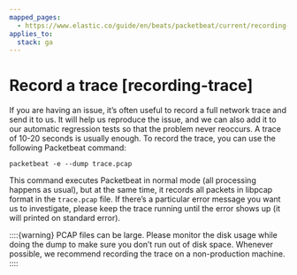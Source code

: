 ```yaml
---
mapped_pages:
  - https://www.elastic.co/guide/en/beats/packetbeat/current/recording-trace.html
applies_to:
  stack: ga
---
```


# Record a trace [recording-trace]

If you are having an issue, it’s often useful to record a full network trace and send it to us. It will help us reproduce the issue, and we can also add it to our automatic regression tests so that the problem never reoccurs. A trace of 10-20 seconds is usually enough. To record the trace, you can use the following Packetbeat command:

```shell
packetbeat -e --dump trace.pcap
```

This command executes Packetbeat in normal mode (all processing happens as usual), but at the same time, it records all packets in libpcap format in the `trace.pcap` file. If there’s a particular error message you want us to investigate, please keep the trace running until the error shows up (it will printed on standard error).

::::{warning}
PCAP files can be large. Please monitor the disk usage while doing the dump to make sure you don’t run out of disk space. Whenever possible, we recommend recording the trace on a non-production machine.
::::


